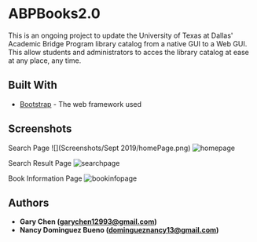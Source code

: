 # ABPBooks2.0

This is an ongoing project to update the University of Texas at Dallas' Academic Bridge Program library catalog from a native GUI to a Web GUI. This allow students and administrators to acces the library catalog at ease at any place, any time.

## Built With

* [Bootstrap](https://getbootstrap.com/) - The web framework used

## Screenshots

Search Page
![](Screenshots/Sept 2019/homePage.png)
![homepage](https://user-images.githubusercontent.com/43253326/52934089-0d319e80-331b-11e9-93b6-aac731d7f972.png)

Search Result Page
![searchpage](https://user-images.githubusercontent.com/43253326/53305826-b9a7df00-384b-11e9-82e3-b3a1c2896a22.png)

Book Information Page
![bookinfopage](https://user-images.githubusercontent.com/43253326/53307606-c2a2ab80-385f-11e9-93bc-9170e40ed86d.png)

## Authors

* **Gary Chen (garychen12993@gmail.com)**
* **Nancy Dominguez Bueno (domingueznancy13@gmail.com)**
